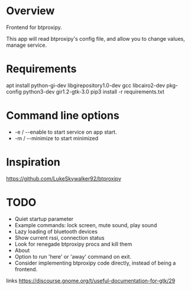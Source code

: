 # Overview

Frontend for btproxipy.

This app will read btproxipy's config file, and allow you to change values, manage service.

# Requirements

apt install python-gi-dev libgirepository1.0-dev gcc libcairo2-dev pkg-config python3-dev gir1.2-gtk-3.0
pip3 install -r requirements.txt

# Command line options

* -e / --enable to start service on app start.
* -m / --minimize to start minimized

# Inspiration

https://github.com/LukeSkywalker92/btproxipy

# TODO

* Quiet startup parameter
* Example commands: lock screen, mute sound, play sound
* Lazy loading of bluetooth devices
* Show current rssi, connection status
* Look for renegade btproxipy procs and kill them
* About
* Option to run 'here' or 'away' command on exit.
* Consider implementing btproxipy code directly, instead of being a frontend.

links
https://discourse.gnome.org/t/useful-documentation-for-gtk/29
